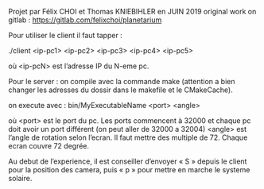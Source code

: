 Projet par Félix CHOI et Thomas KNIEBIHLER en JUIN 2019
original work on gitlab : https://gitlab.com/felixchoi/planetarium

Pour utiliser le client il faut tapper :

./client \<ip-pc1>  \<ip-pc2>  \<ip-pc3>  \<ip-pc4>  \<ip-pc5>

où \<ip-pcN> est l’adresse IP du N-eme pc.

Pour le server :
on compile avec la commande make (attention a bien changer les adresses du dossir dans le makefile et le CMakeCache).

on execute avec :
bin/MyExecutableName \<port> \<angle>

où \<port> est le port du pc. Les ports commencent à 32000 et chaque pc doit avoir un port différent (on peut aller de 32000 a 32004)
\<angle> est l’angle de rotation selon l’ecran. Il faut mettre des multiple de 72. Chaque ecran couvre 72 degrée.

Au debut de l’experience, il est conseiller d’envoyer « S » depuis le client pour la position des camera, puis « p » pour mettre en marche le systeme solaire.
